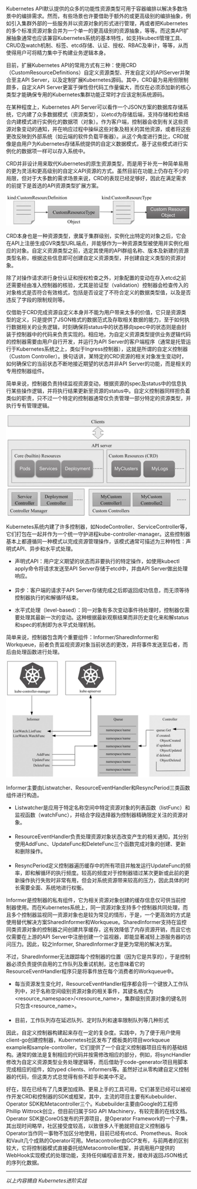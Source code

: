 Kubernetes API默认提供的众多的功能性资源类型可用于容器编排以解决多数场景中的编排需求。然而，有些场景也许要借助于额外的或更高级别的编排抽象，例如引入集群外部的一些服务并以资源对象的形式进行管理，再或者把Kubernetes的多个标准资源对象合并为一个单一的更高级别的资源抽象，等等。而这类API扩展抽象通常也应该兼容Kubernetes系统的基本特性，如支持kubectl管理工具、CRUD及watch机制、标签、etcd存储、认证、授权、RBAC及审计，等等，从而使得用户可将精力集中于构建业务逻辑本身。

目前，扩展Kubernetes API的常用方式有三种：使用CRD（CustomResourceDefinitions）自定义资源类型、开发自定义的APIServer并聚合至主API Server，以及定制扩展Kubernetes源码。其中，CRD最为易用但限制颇多，自定义API Server更富于弹性但代码工作量偏大，而仅在必须添加新的核心类型才能确保专用的Kubernetes集群功能正常时才应该定制系统源码。

在某种程度上，Kubernetes API Server可以看作一个JSON方案的数据库存储系统，它内建了众多数据模式（资源类型），以etcd为存储后端，支持存储和检索结合内建模式进行实例化的数据项（对象）。作为客户端，控制器会收到有关这些资源对象变动的通知，并在响应过程中操纵这些对象及相关的其他资源，或者将这些更改反映到外部系统（如云端的软件负载平衡器）。从这个角度进行类比，CRD就像是由用户为Kubernetes存储系统提供的自定义数据模式，基于这些模式进行实例化的数据项一样可以存入系统中。

CRD并非设计用来取代Kubernetes的原生资源类型，而是用于补充一种简单易用的更为灵活和更高级别的自定义API资源的方式。虽然目前在功能上仍存在不少的局限，但对于大多数的需求场景来说，CRD的表现已经足够好，因此在满足需求的前提下是首选的API资源类型扩展方案。

![创建自定义资源类型及自定义类型的资源对象](https://github.com/junfsir/HelloWorld/raw/master/images/crd/创建自定义资源类型及自定义类型的资源对象.jpg)

CRD本身也是一种资源类型，隶属于集群级别，实例化出特定的对象之后，它会在API上注册生成GVR类型URL端点，并能够作为一种资源类型被使用并实例化相应的对象。自定义资源类型之前，选定其使用的API群组名称、版本及新建的资源类型名称，根据这些信息即可创建自定义资源类型，并创建自定义类型的资源对象。

除了对操作请求进行身份认证和授权检查之外，对象配置的变动在存入etcd之前还需要经由准入控制器的核验，尤其是验证型（validation）控制器会检查传入的对象格式是否符合有效格式，包括是否设定了不符合定义的数据类型值，以及是否违反了字段的限制规则等。

仅借助于CRD完成资源自定义本身并不能为用户带来太多的价值，它只是资源类型的定义，只是提供了JSON格式的数据范式及存取相关数据的能力，至于如何执行数据相关的业务逻辑，时刻确保将status中的状态移向spec中的状态则是由封装于控制器中的代码来负责实现的。相应地，为自定义资源类型提供业务逻辑代码的控制器需要由用户自行开发，并运行为API Server的客户端程序（通常是托管运行于Kubernetes系统之上，类似于Ingress控制器），这就是所谓的自定义控制器（Custom Controller）。换句话讲，某特定的CRD资源的相关对象发生变动时，如何确保它的当前状态不断地接近期望的状态并非API Server的功能，而是相关的专用控制器组件。

简单来说，控制器负责持续监视资源变动，根据资源的spec及status中的信息执行某些操作逻辑，并将执行结果更新至资源的status中。自定义控制器同样担负着类似的职责，只不过一个特定的控制器通常仅负责管理一部分特定的资源类型，并执行专有管理逻辑。

![Kubernetes核心资源与CRD](https://github.com/junfsir/HelloWorld/raw/master/images/crd/Kubernetes核心资源与CRD.jpg)

Kubernetes系统内建了许多控制器，如NodeController、ServiceController等，它们打包在一起并作为一个统一守护进程kube-controller-manager。这些控制器基本上都遵循同一种模式以完成资源管理操作，该模式通常可描述为三种特性：声明式API、异步和水平式处理。

- 声明式API：用户定义期望的状态而非要执行的特定操作，如使用kubectl apply命令将请求发送至API Server存储于etcd中，并由API Server做出处理响应。

- 异步：客户端的请求于API Server存储完成之后即返回成功信息，而无须等待控制器执行的和解循环结束。

- 水平式处理（level-based）：同一对象有多次变动事件待处理时，控制器仅需要处理其最新一次的变动。这种根据最新观察结果而非历史变化来和解status和spec的机制即为水平式处理机制。

简单来说，控制器包含两个重要组件：Informer/SharedInformer和Workqueue，前者负责监视资源对象当前状态的更改，并将事件发送至后者，而后由处理函数进行处理。

![处理器事件流动示意图](https://github.com/junfsir/HelloWorld/raw/master/images/crd/处理器事件流动示意图.jpg)

Informer主要由Listwatcher、ResourceEventHandler和ResyncPeriod三类函数组件进行构造。

- Listwatcher是应用于特定名称空间中特定资源对象的列表函数（listFunc）和监视函数（watchFunc），并结合字段选择器为控制器精确限定关注的资源对象。

- ResourceEventHandler负责处理资源对象状态改变产生的相关通知，其分别使用AddFunc、UpdateFunc和DeleteFunc三个函数完成对象的创建、更新和删除操作。

- ResyncPeriod定义控制器遍历缓存中的所有项目并触发运行UpdateFunc的频率，即和解循环的执行频度。较高的频度对于控制器错过某次更新或此前的更新操作执行失败时非常有用，但会对系统资源带来较高的压力，因此具体的时长需要全面、系统地进行权衡。

Informer是控制器的私有组件，它为相关资源对象创建的缓存信息仅可供当前控制器使用。而在Kubernetes系统上，同一资源对象支持多个控制器共同处理，而且多个控制器监视同一资源对象也是较为常见的情形，于是，一个更高效的方式是使用替代解决方案SharedInformer和Workqueue。SharedInformer支持在监控同类资源对象的控制器之间创建共享缓存，这有效降低了内存资源开销，而且它也仅需要在上游的API Server中注册创建一个监视器，即能显著减轻上游服务器的访问压力。因此，较之Informer, SharedInformer才是更为常用的解决方案。

不过，SharedInformer无法跟踪每个控制器的位置（因为它是共享的），于是控制器必须负责提供自用的工作队列及重试机制，这也意味着它的ResourceEventHandler程序只是将事件放在每个消费者的Workqueue中。

- 每当资源发生变化时，ResourceEventHandler程序都会将一个键放入工作队列中，对于名称空间级别资源对象的相关事件，其键名格式为<resource_namespace>/<resource_name>，集群级别资源对象的键名则只包含<resource_name>。

- 目前，工作队列存在延迟队列、定时队列和速率限制队列等几种形式

因此，自定义控制器构建起来存在一定的复杂度。实践中，为了便于用户使用client-go创建控制器，Kubernetes社区发布了模板类的项目workqueue example和sample-controller，它们提供了一个自定义控制器项目应有的基础结构。通常的做法是复制相应的代码并按需修改相应的部分，例如，将syncHandler修改为自定义资源类型业务处理逻辑等，而后借助于code-generator项目用脚本完成相应的组件，如typed clients、informers等。虽然好过从零构建自定义控制器的代码，但这类方式总觉得有些不趁手和美中不足。

好在，现在已经有了几类更加成熟、更易上手的工具可用，它们甚至已经可以被视作开发CRD和控制器的SDK或框架，其中，主流的项目主要有Kubebuilder、Operator SDK和Metacontroller三个。Kubebuilder主要由Google的工程师Phillip Wittrock创立，但目前归属于SIG API Machinery，有较完善的在线文档。Operator SDK是CoreOS发布的开源项目，是Operator Framework的一个子集，其出现时间略早，社区接受度较高，以致很多人干脆就把自定义控制器与Operator当作同一事物不加区分地使用，目前已经有etcd、Prometheus、Rook和Vault几个成熟的Operator可用。Metacontroller由GCP发布，与前两者的区别较大，它将控制器模式直接委托给Metacontroller框架，并调用用户提供的WebHook实现模式的处理功能，支持任何编程语言开发，接收并返回JSON格式的序列化数据。

---

*以上内容摘自 Kubernetes进阶实战*